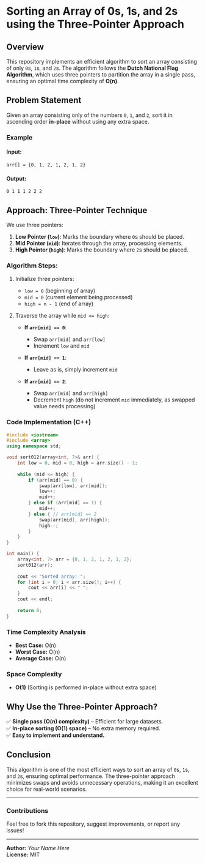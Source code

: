 # Sorting an Array of 0s, 1s, and 2s using the Three-Pointer Approach

## Overview
This repository implements an efficient algorithm to sort an array consisting of only `0`s, `1`s, and `2`s. The algorithm follows the **Dutch National Flag Algorithm**, which uses three pointers to partition the array in a single pass, ensuring an optimal time complexity of **O(n)**.

## Problem Statement
Given an array consisting only of the numbers `0`, `1`, and `2`, sort it in ascending order **in-place** without using any extra space.

### Example
#### **Input:**
```
arr[] = {0, 1, 2, 1, 2, 1, 2}
```

#### **Output:**
```
0 1 1 1 2 2 2
```

## Approach: Three-Pointer Technique
We use three pointers:
1. **Low Pointer (`low`)**: Marks the boundary where `0`s should be placed.
2. **Mid Pointer (`mid`)**: Iterates through the array, processing elements.
3. **High Pointer (`high`)**: Marks the boundary where `2`s should be placed.

### **Algorithm Steps:**
1. Initialize three pointers:
   - `low = 0` (beginning of array)
   - `mid = 0` (current element being processed)
   - `high = n - 1` (end of array)

2. Traverse the array while `mid <= high`:
   - **If `arr[mid] == 0`**:
     - Swap `arr[mid]` and `arr[low]`
     - Increment `low` and `mid`
   
   - **If `arr[mid] == 1`**:
     - Leave as is, simply increment `mid`
   
   - **If `arr[mid] == 2`**:
     - Swap `arr[mid]` and `arr[high]`
     - Decrement `high` (do not increment `mid` immediately, as swapped value needs processing)

### **Code Implementation (C++)**
```cpp
#include <iostream>
#include <array>
using namespace std;

void sort012(array<int, 7>& arr) {
    int low = 0, mid = 0, high = arr.size() - 1;
    
    while (mid <= high) {
        if (arr[mid] == 0) {
            swap(arr[low], arr[mid]);
            low++;
            mid++;
        } else if (arr[mid] == 1) {
            mid++;
        } else { // arr[mid] == 2
            swap(arr[mid], arr[high]);
            high--;
        }
    }
}

int main() {
    array<int, 7> arr = {0, 1, 2, 1, 2, 1, 2};
    sort012(arr);
    
    cout << "Sorted array: ";
    for (int i = 0; i < arr.size(); i++) {
        cout << arr[i] << " ";
    }
    cout << endl;
    
    return 0;
}
```

### **Time Complexity Analysis**
- **Best Case:** O(n)
- **Worst Case:** O(n)
- **Average Case:** O(n)

### **Space Complexity**
- **O(1)** (Sorting is performed in-place without extra space)

## Why Use the Three-Pointer Approach?
✅ **Single pass (O(n) complexity)** – Efficient for large datasets.  
✅ **In-place sorting (O(1) space)** – No extra memory required.  
✅ **Easy to implement and understand.**  

## Conclusion
This algorithm is one of the most efficient ways to sort an array of `0`s, `1`s, and `2`s, ensuring optimal performance. The three-pointer approach minimizes swaps and avoids unnecessary operations, making it an excellent choice for real-world scenarios.

---
### **Contributions**
Feel free to fork this repository, suggest improvements, or report any issues!

---
**Author:** _Your Name Here_  
**License:** MIT
